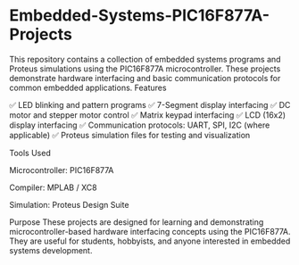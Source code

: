 # Embedded-Systems-PIC16F877A-Projects
This repository contains a collection of embedded systems programs and Proteus simulations using the PIC16F877A microcontroller. These projects demonstrate hardware interfacing and basic communication protocols for common embedded applications.
Features

✅ LED blinking and pattern programs
✅ 7-Segment display interfacing
✅ DC motor and stepper motor control
✅ Matrix keypad interfacing
✅ LCD (16x2) display interfacing
✅ Communication protocols: UART, SPI, I2C (where applicable)
✅ Proteus simulation files for testing and visualization

Tools Used

Microcontroller: PIC16F877A

Compiler: MPLAB / XC8

Simulation: Proteus Design Suite

Purpose
These projects are designed for learning and demonstrating microcontroller-based hardware interfacing concepts using the PIC16F877A. They are useful for students, hobbyists, and anyone interested in embedded systems development.
